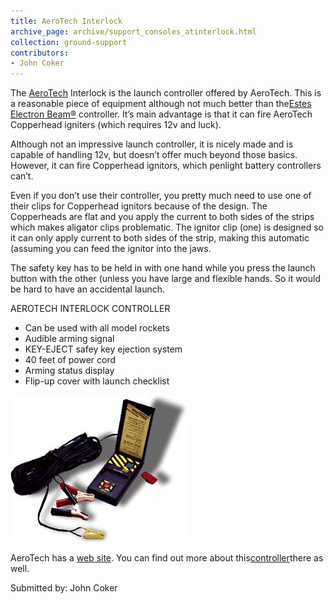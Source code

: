 ```yaml
---
title: AeroTech Interlock
archive_page: archive/support_consoles_atinterlock.html
collection: ground-support
contributors:
- John Coker
---
```

The [AeroTech](http://www.aerotech-rocketry.com) Interlock is the launch controller offered by AeroTech. This is a reasonable piece of equipment although not much better than the[Estes Electron Beam®](support_consoles_estesebeam.html) controller. It’s main advantage is that it can fire AeroTech Copperhead igniters (which requires 12v and luck).

Although not an impressive launch controller, it is nicely made and is capable of handling 12v, but doesn’t offer much beyond those basics. However, it can fire Copperhead ignitors, which penlight battery controllers can’t.

Even if you don’t use their controller, you pretty much need to use one of their clips for Copperhead ignitors because of the design. The Copperheads are flat and you apply the current to both sides of the strips which makes aligator clips problematic. The ignitor clip (one) is designed so it can only apply current to both sides of the strip, making this automatic (assuming you can feed the ignitor into the jaws.

The safety key has to be held in with one hand while you press the launch button with the other (unless you have large and flexible hands. So it would be hard to have an accidental launch.

AEROTECH INTERLOCK CONTROLLER

- Can be used with all model rockets
- Audible arming signal
- KEY-EJECT safey key ejection system
- 40 feet of power cord
- Arming status display
- Flip-up cover with launch checklist

![](/images/interlock.jpg)

AeroTech has a [web site](http://aerotech-rocketry.com). You can find out more about this[controller](http://aerotech-rocketry.com/products/kits/Interlock.html)there as well.

Submitted by: John Coker


